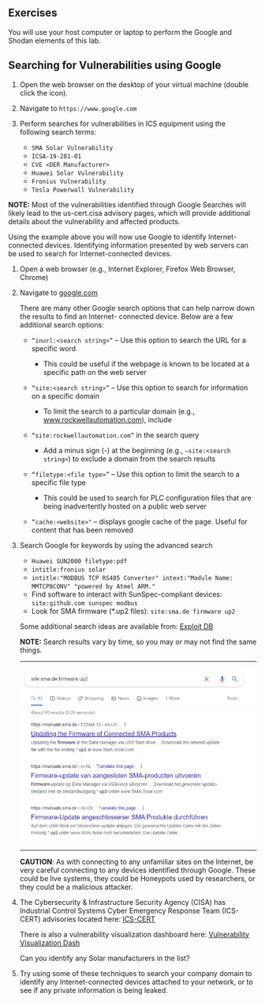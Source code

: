 ## Exercises

You will use your host computer or laptop to perform the Google and Shodan elements of this lab.

## Searching for Vulnerabilities using Google

1. Open the web browser on the desktop of your virtual machine (double click the icon).
2. Navigate to `https://www.google.com`
3. Perform searches for vulnerabilities in ICS equipment using the following search terms:

	* `SMA Solar Vulnerability`
    * `ICSA-19-281-01`
    * `CVE <DER Manufacturer>`
    * `Huawei Solar Vulnerability`
    * `Fronius Vulnerability`
    * `Tesla Powerwall Vulnerability`

**NOTE:** Most of the vulnerabilities identified through Google Searches will likely lead to the us-cert.cisa
advisory pages, which will provide additional details about the vulnerability and affected products.

Using the example above you will now use Google to identify Internet-connected devices. Identifying information presented by web servers can be used to search for Internet-connected devices.

1. Open a web browser (e.g., Internet Explorer, Firefox Web Browser, Chrome)

2. Navigate to [google.com](https://google.com)

    There are many other Google search options that can help narrow down the results to find an Internet-
    connected device. Below are a few additional search options:

    * `“inurl:<search string>”` – Use this option to search the URL for a specific word

		* This could be useful if the webpage is known to be located at a specific path on the web server

    * `“site:<search string>”` – Use this option to search for information on a specific domain

		* To limit the search to a particular domain (e.g., www.rockwellautomation.com), include

    * `“site:rockwellautomation.com”` in the search query

		* Add a minus sign (-) at the beginning (e.g., `–site:<search string>`) to exclude a domain from the search results

    * `“filetype:<file type>”` – Use this option to limit the search to a specific file type

		* This could be used to search for PLC configuration files that are being inadvertently hosted on a public web server

    * `“cache:<website>"` – displays google cache of the page. Useful for content that has been removed


3. Search Google for keywords by using the advanced search

	* `Huawei SUN2000 filetype:pdf`  
	* `intitle:fronius solar`
	* `intitle:"MODBUS TCP RS485 Converter" intext:"Module Name: MMTCPBCONV" "powered by
	  Atmel ARM."`   
	* Find software to interact with SunSpec-compliant devices: `site:github.com sunspec
	  modbus`    
	* Look for SMA firmware (\*.up2 files): `site:sma.de firmware up2`   

	Some additional search ideas are available from: [Exploit DB](https://www.exploit-db.com/google-hacking-database)   

	**NOTE:** Search results vary by time, so you may or may not find the same things.

	***
	![ifconfig](../img/image9.png)
	***


	**CAUTION**: As with connecting to any unfamiliar sites on the Internet, be very careful
	connecting to any devices identified through Google. These could be live systems, they
	could be Honeypots used by researchers, or they could be a malicious attacker.

4. The Cybersecurity & Infrastructure Security Agency (CISA) has Industrial Control Systems Cyber Emergency Response Team (ICS-CERT) advisories located here: [ICS-CERT](https://www.cisa.gov/uscert/ics/advisories)

	There is also a vulnerability visualization dashboard here: [Vulnerability Visualization Dash](https://datastudio.google.com/u/0/reporting/f0d99ae7-c75b-4fdd-9951-8ecada5aee5e/page/p_khybw5e6rc?mc_cid=2ba4cff293&mc_eid=UNIQID)

	Can you identify any Solar manufacturers in the list?

5. Try using some of these techniques to search your company domain to identify any Internet-connected devices attached to your network, or to see if any private information is being leaked.
